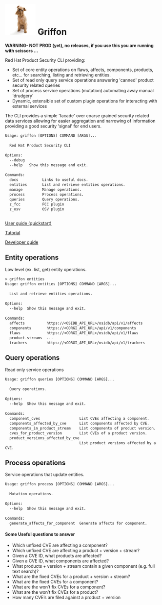 # ![](docs/image/griffon.jpg) Ǥriffon

**WARNING- NOT PROD (yet), no releases, if you use this you are running with scissors ...**  

Red Hat Product Security CLI providing:

* Set of core entity operations on flaws, affects, components, products, etc... for 
searching, listing and retrieving entities.
* Set of read only query service operations answering 'canned' product security related queries
* Set of process service operations (mutation) automating away manual 'drudgery'
* Dynamic, extensible set of custom plugin operations for interacting with external services 

The CLI provides a simple 'facade' over coarse grained security related data services allowing 
for easier aggregation and narrowing of information providing a good security 'signal' 
for end users.


```commandline
Usage: griffon [OPTIONS] COMMAND [ARGS]...

  Red Hat Product Security CLI

Options:
  --debug
  --help   Show this message and exit.

Commands:
  docs           Links to useful docs.
  entities       List and retrieve entities operations.
  manage         Manage operations.
  process        Process operations.
  queries        Query operations.
  z_fcc          FCC plugin
  z_osv          OSV plugin


```

[User guide (quickstart)](docs/user_guide.md)

[Tutorial](docs/tutorial.md)

[Developer guide](docs/developer_guide.md)


## Entity operations

Low level (ex. list, get) entity operations.

```commandline
> griffon entities
Usage: griffon entities [OPTIONS] COMMAND [ARGS]...

  List and retrieve entities operations.

Options:
  --help  Show this message and exit.

Commands:
  affects          https://<OSIDB_API_URL>/osidb/api/v1/affects
  components       https://<CORGI_API_URL>/api/v1/components
  flaws            https://<CORGI_API_URL>/osidb/api/v1/flaws
  product-streams  ...
  trackers         https://<CORGI_API_URL>/osidb/api/v1/trackers

```

## Query operations

Read only service operations

```commandline
Usage: griffon queries [OPTIONS] COMMAND [ARGS]...

  Query operations.

Options:
  --help  Show this message and exit.

Commands:
  component_cves                  List CVEs affecting a component.
  components_affected_by_cve      List components affected by CVE.
  components_in_product_stream    List components of product version.
  cves_for_product_version        List CVEs of a product version.
  product_versions_affected_by_cve
                                  List product versions affected by a CVE.

```

## Process operations

Service operations that update entities.

```commandline
Usage: griffon process [OPTIONS] COMMAND [ARGS]...

  Mutation operations.

Options:
  --help  Show this message and exit.

Commands:
  generate_affects_for_component  Generate affects for component.

```

#### Some Useful questions to answer

* Which unfixed CVE are affecting a component?
* Which unfixed CVE are affecting a product + version + stream?
* Given a CVE ID, what products are affected?
* Given a CVE ID, what components are affected?
* What products + version + stream contain a given component (e.g. full text search)? 
* What are the fixed CVEs for a product + version + stream?
* What are the fixed CVEs for a component?
* What are the won’t fix CVEs for a component?
* What are the won’t fix CVEs for a product?
* How many CVE’s are filed against a product + version
